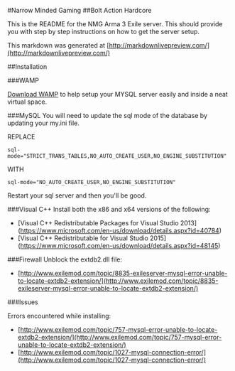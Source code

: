 #Narrow Minded Gaming
##Bolt Action Hardcore

This is the README for the NMG Arma 3 Exile server. This should provide you with step by step instructions on how to get the server setup.

This markdown was generated at [http://markdownlivepreview.com/](http://markdownlivepreview.com/)

##Installation

###WAMP

[Download WAMP](http://www.wampserver.com/en/#download-wrapper) to help setup your MYSQL server easily and inside a neat virtual space.

###MySQL
You will need to update the sql mode of the database by updating your my.ini file.

REPLACE

```sql-mode="STRICT_TRANS_TABLES,NO_AUTO_CREATE_USER,NO_ENGINE_SUBSTITUTION"```

WITH

```sql-mode="NO_AUTO_CREATE_USER,NO_ENGINE_SUBSTITUTION"```

Restart your sql server and then you'll be good.

###Visual C++
Install both the x86 and x64 versions of the following:

- [Visual C++ Redistributable Packages for Visual Studio 2013]
(https://www.microsoft.com/en-us/download/details.aspx?id=40784)
- [Visual C++ Redistributable for Visual Studio 2015]
(https://www.microsoft.com/en-us/download/details.aspx?id=48145)

###Firewall
Unblock the extdb2.dll file:

- [http://www.exilemod.com/topic/8835-exileserver-mysql-error-unable-to-locate-extdb2-extension/](http://www.exilemod.com/topic/8835-exileserver-mysql-error-unable-to-locate-extdb2-extension/)

###Issues

Errors encountered while installing:

- [http://www.exilemod.com/topic/757-mysql-error-unable-to-locate-extdb2-extension/](http://www.exilemod.com/topic/757-mysql-error-unable-to-locate-extdb2-extension/)
- [http://www.exilemod.com/topic/1027-mysql-connection-error/](http://www.exilemod.com/topic/1027-mysql-connection-error/)